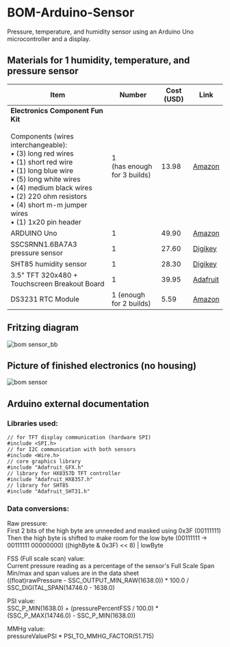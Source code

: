 # BOM-Arduino-Sensor
Pressure, temperature, and humidity sensor using an Arduino Uno microcontroller and a display.

## Materials for 1 humidity, temperature, and pressure sensor

| Item | Number | Cost (USD) | Link |
|------|--------|-------------|------|
| **Electronics Component Fun Kit**<br><br>Components (wires interchangeable):<br>• (3) long red wires<br>• (1) short red wire<br>• (1) long blue wire<br>• (5) long white wires<br>• (4) medium black wires<br>• (2) 220 ohm resistors<br>• (4) short m-m jumper wires<br>• (1) 1x20 pin header | 1<br>(has enough for 3 builds) | 13.98 | [Amazon](https://www.amazon.com/REXQualis-Electronics-tie-Points-Breadboard-Potentiometer/dp/B073ZC68QG) |
| ARDUINO Uno | 1 | 49.90 | [Amazon](https://a.co/d/ct9kYeS) |
| SSCSRNN1.6BA7A3 pressure sensor | 1 | 27.60 | [Digikey](https://www.digikey.com/short/wj780tdv) |
| SHT85 humidity sensor | 1 | 28.30 | [Digikey](https://www.digikey.com/en/products/detail/sensirion-ag/SHT85/9666378) |
| 3.5" TFT 320x480 + Touchscreen Breakout Board | 1 | 39.95 | [Adafruit](https://www.adafruit.com/product/2050) |
| DS3231 RTC Module | 1 (enough for 2 builds) | 5.59 | [Amazon](https://a.co/d/eaZFmYb) |

## Fritzing diagram
![bom sensor_bb](https://github.com/user-attachments/assets/d4edcf34-8760-4dee-b4fb-91e8825d763a)

## Picture of finished electronics (no housing)
![bom sensor](https://github.com/user-attachments/assets/b016bb6f-acc8-4704-b568-0b205b91c5a2)

## Arduino external documentation
### Libraries used:
    // for TFT display communication (hardware SPI)
    #include <SPI.h> 
    // for I2C communication with both sensors
    #include <Wire.h> 
    // core graphics library
    #include "Adafruit_GFX.h" 
    // library for HX8357D TFT controller
    #include "Adafruit_HX8357.h" 
    // library for SHT85
    #include "Adafruit_SHT31.h"

### Data conversions:
Raw pressure:  
    First 2 bits of the high byte are unneeded and masked using 0x3F (00111111)  
    Then the high byte is shifted to make room for the low byte (00111111 -> 00111111 00000000)
    ((highByte & 0x3F) << 8) | lowByte  


FSS (Full scale scan) value:  
    Current pressure reading as a percentage of the sensor's Full Scale Span  
    Min/max and span values are in the data sheet  
    ((float)rawPressure - SSC_OUTPUT_MIN_RAW(1638.0)) * 100.0 / SSC_DIGITAL_SPAN(14746.0 - 1638.0)

PSI value:  
    SSC_P_MIN(1638.0) + (pressurePercentFSS / 100.0) * (SSC_P_MAX(14746.0) - SSC_P_MIN(1638.0))

MMHg value:  
    pressureValuePSI * PSI_TO_MMHG_FACTOR(51.715)
